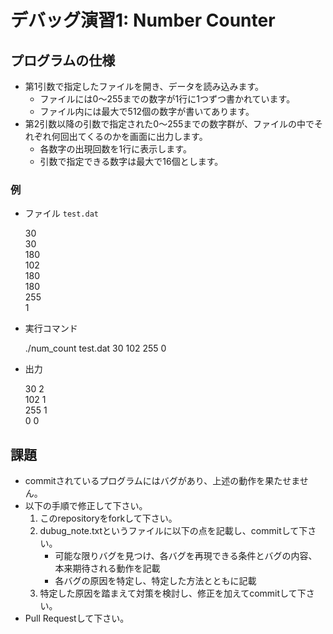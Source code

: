 # デバッグ演習1: Number Counter


## プログラムの仕様
- 第1引数で指定したファイルを開き、データを読み込みます。
  - ファイルには0〜255までの数字が1行に1つずつ書かれています。
  - ファイル内には最大で512個の数字が書いてあります。
- 第2引数以降の引数で指定された0〜255までの数字群が、ファイルの中でそれぞれ何回出てくるのかを画面に出力します。
    - 各数字の出現回数を1行に表示します。
  - 引数で指定できる数字は最大で16個とします。

### 例
- ファイル ``test.dat``

    30  
    30  
    180  
    102  
    180  
    180  
    255  
    1

- 実行コマンド

    ./num_count test.dat 30 102 255 0

- 出力

    30 2  
    102 1  
    255 1  
    0 0


## 課題
- commitされているプログラムにはバグがあり、上述の動作を果たせません。
- 以下の手順で修正して下さい。
  1. このrepositoryをforkして下さい。
  1. dubug_note.txtというファイルに以下の点を記載し、commitして下さい。
     - 可能な限りバグを見つけ、各バグを再現できる条件とバグの内容、本来期待される動作を記載
     - 各バグの原因を特定し、特定した方法とともに記載
  1. 特定した原因を踏まえて対策を検討し、修正を加えてcommitして下さい。
- Pull Requestして下さい。
